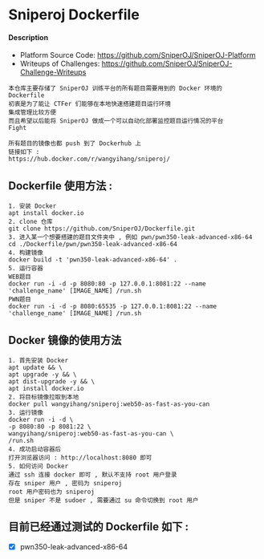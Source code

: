# Sniperoj Dockerfile

#### Description
* Platform Source Code: https://github.com/SniperOJ/SniperOJ-Platform
* Writeups of Challenges: https://github.com/SniperOJ/SniperOJ-Challenge-Writeups

```
本仓库主要存储了 SniperOJ 训练平台的所有题目需要用到的 Docker 环境的 Dockerfile
初衷是为了能让 CTFer 们能够在本地快速搭建题目运行环境
集成管理比较方便
而且希望以后能将 SniperOJ 做成一个可以自动化部署监控题目运行情况的平台
Fight
```

```
所有题目的镜像也都 push 到了 Dockerhub 上
链接如下 : 
https://hub.docker.com/r/wangyihang/sniperoj/
```

Dockerfile 使用方法 : 
---
```
1. 安装 Docker
apt install docker.io
2. clone 仓库
git clone https://github.com/SniperOJ/Dockerfile.git
3. 进入某一个想要搭建的题目文件夹中 , 例如 pwn/pwn350-leak-advanced-x86-64
cd ./Dockerfile/pwn/pwn350-leak-advanced-x86-64
4. 构建镜像
docker build -t 'pwn350-leak-advanced-x86-64' .
5. 运行容器
WEB题目
docker run -i -d -p 8080:80 -p 127.0.0.1:8081:22 --name 'challenge_name' [IMAGE_NAME] /run.sh
PWN题目
docker run -i -d -p 8080:65535 -p 127.0.0.1:8081:22 --name 'challenge_name' [IMAGE_NAME] /run.sh
```

Docker 镜像的使用方法
---
```
1. 首先安装 Docker
apt update && \
apt upgrade -y && \
apt dist-upgrade -y && \
apt install docker.io
2. 将目标镜像拉取到本地
docker pull wangyihang/sniperoj:web50-as-fast-as-you-can
3. 运行镜像
docker run -i -d \
-p 8080:80 -p 8081:22 \
wangyihang/sniperoj:web50-as-fast-as-you-can \
/run.sh
4. 成功启动容器后
打开浏览器访问 : http://localhost:8080 即可
5. 如何访问 Docker
通过 ssh 连接 docker 即可 , 默认不支持 root 用户登录
存在 sniper 用户 , 密码为 sniperoj
root 用户密码也为 sniperoj
但是 sniper 不是 sudoer , 需要通过 su 命令切换到 root 用户
```



目前已经通过测试的 Dockerfile 如下 : 
---
- [x] pwn350-leak-advanced-x86-64



